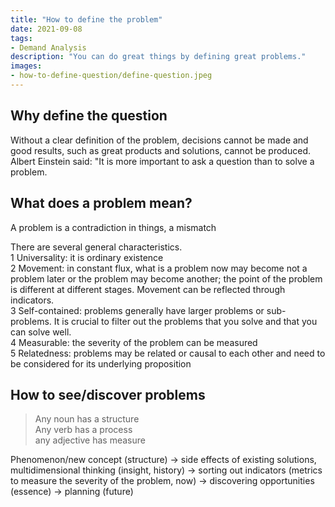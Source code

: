 ```yaml
---
title: "How to define the problem"
date: 2021-09-08
tags:
- Demand Analysis
description: "You can do great things by defining great problems."
images:
- how-to-define-question/define-question.jpeg
---
```


## Why define the question

Without a clear definition of the problem, decisions cannot be made and good results, such as great products and solutions, cannot be produced. Albert Einstein said: "It is more important to ask a question than to solve a problem.

## What does a problem mean?

A problem is a contradiction in things, a mismatch

There are several general characteristics.  
1 Universality: it is ordinary existence  
2 Movement: in constant flux, what is a problem now may become not a problem later or the problem may become another; the point of the problem is different at different stages. Movement can be reflected through indicators.  
3 Self-contained: problems generally have larger problems or sub-problems. It is crucial to filter out the problems that you solve and that you can solve well.  
4 Measurable: the severity of the problem can be measured  
5 Relatedness: problems may be related or causal to each other and need to be considered for its underlying proposition 

## How to see/discover problems

> Any noun has a structure  
> Any verb has a process  
> any adjective has measure  

Phenomenon/new concept (structure) -> side effects of existing solutions, multidimensional thinking (insight, history) -> sorting out indicators (metrics to measure the severity of the problem, now) -> discovering opportunities (essence) -> planning (future)
